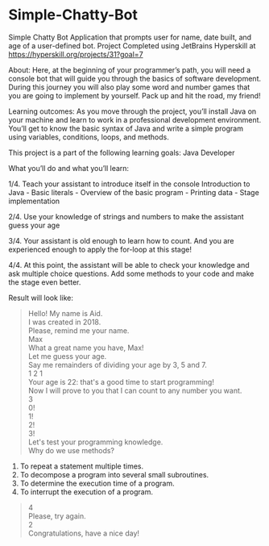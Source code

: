 # Simple-Chatty-Bot
Simple Chatty Bot Application that prompts user for name, date built, and age of a user-defined bot. Project Completed using JetBrains Hyperskill at https://hyperskill.org/projects/31?goal=7

About:
Here, at the beginning of your programmer’s path, you will need a console bot that will guide you through the basics of software development. During this journey you will also play some word and number games that you are going to implement by yourself. Pack up and hit the road, my friend!

Learning outcomes:
As you move through the project, you’ll install Java on your machine and learn to work in a professional development environment. You’ll get to know the basic syntax of Java and write a simple program using variables, conditions, loops, and methods.

This project is a part of the following learning goals:
Java Developer

What you’ll do and what you’ll learn:

1/4. Teach your assistant to introduce itself in the console
Introduction to Java - Basic literals - Overview of the basic program - Printing data - Stage implementation

2/4. Use your knowledge of strings and numbers to make the assistant guess your age

3/4. Your assistant is old enough to learn how to count. And you are experienced enough to apply the for-loop at this stage!

4/4. At this point, the assistant will be able to check your knowledge and ask multiple choice questions. Add some methods to your code and make the stage even better.

Result will look like:

> Hello! My name is Aid.<br/>
I was created in 2018.<br/>
Please, remind me your name.<br/>
Max<br/>
What a great name you have, Max!<br/>
Let me guess your age.<br/>
Say me remainders of dividing your age by 3, 5 and 7.<br/>
1 2 1<br/>
Your age is 22: that's a good time to start programming!<br/>
Now I will prove to you that I can count to any number you want.<br/>
3<br/>
0!<br/>
1!<br/>
2!<br/>
3!<br/>
Let's test your programming knowledge.<br/>
Why do we use methods?<br/>
1. To repeat a statement multiple times.</li>
2. To decompose a program into several small subroutines.</li>
3. To determine the execution time of a program.</li>
4. To interrupt the execution of a program.</li>
> 4<br/>
Please, try again.<br/>
2<br/>
Congratulations, have a nice day! 
